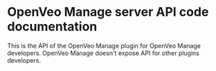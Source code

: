 # OpenVeo Manage server API code documentation
This is the API of the OpenVeo Manage plugin for OpenVeo Manage developers.
OpenVeo Manage doesn't expose API for other plugins developers.
